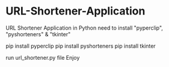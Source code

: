 # URL-Shortener-Application
URL Shortener Application in Python
need to install "pyperclip", "pyshorteners" & "tkinter"

pip install pyperclip
pip install pyshorteners
pip install tkinter

run url_shortener.py file
Enjoy
